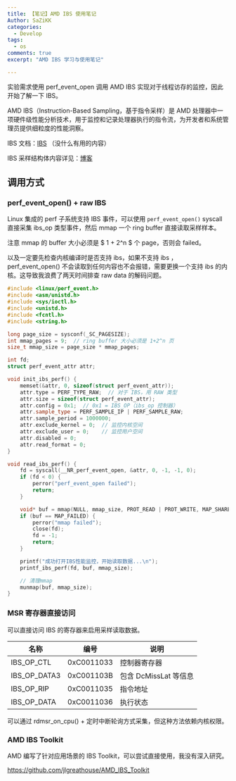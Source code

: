 ```yaml
---
title: 【笔记】AMD IBS 使用笔记
Author: SaZiKK
categories:
  - Develop
tags:
  - os
comments: true
excerpt: "AMD IBS 学习与使用笔记"

---
```


实验需求使用 perf_event_open 调用 AMD IBS 实现对于线程访存的监控，因此开始了解一下 IBS。

AMD IBS（Instruction-Based Sampling，基于指令采样）是 AMD 处理器中一项硬件级性能分析技术，用于监控和记录处理器执行的指令流，为开发者和系统管理员提供细粒度的性能洞察。

IBS 文档：[IBS](https://www.amd.com/content/dam/amd/en/documents/archived-tech-docs/white-papers/AMD_IBS_paper_EN.pdf) （没什么有用的内容）

IBS 采样结构体内容详见：[博客](https://www.weigao.cc/architecture/ibs.html#_1-ibs)

## 调用方式

### perf_event_open() + raw IBS

Linux 集成的 perf 子系统支持 IBS 事件，可以使用 `perf_event_open()` syscall 直接采集 ibs_op 类型事件，然后 mmap 一个 ring buffer 直接读取采样样本。

注意 mmap 的 buffer 大小必须是 $ 1 + 2^n $ 个 page，否则会 failed。

以及一定要先检查内核编译时是否支持 ibs，如果不支持 ibs ，perf_event_open() 不会读取到任何内容也不会报错，需要更换一个支持 ibs 的内核。这导致我浪费了两天时间排查 raw data 的解码问题。

```c++
#include <linux/perf_event.h>
#include <asm/unistd.h>
#include <sys/ioctl.h>
#include <unistd.h>
#include <fcntl.h>
#include <string.h>

long page_size = sysconf(_SC_PAGESIZE);
int mmap_pages = 9;  // ring buffer 大小必须是 1+2^n 页
size_t mmap_size = page_size * mmap_pages;

int fd;
struct perf_event_attr attr;

void init_ibs_perf() {
    memset(&attr, 0, sizeof(struct perf_event_attr));
    attr.type = PERF_TYPE_RAW;  // 对于 IBS，用 RAW 类型
    attr.size = sizeof(struct perf_event_attr);
    attr.config = 0x1;  // 0x1 = IBS_OP（ibs_op 控制器）
    attr.sample_type = PERF_SAMPLE_IP | PERF_SAMPLE_RAW;
    attr.sample_period = 1000000;
    attr.exclude_kernel = 0;  // 监控内核空间
    attr.exclude_user = 0;    // 监控用户空间
    attr.disabled = 0;
    attr.read_format = 0;
}

void read_ibs_perf() {
    fd = syscall(__NR_perf_event_open, &attr, 0, -1, -1, 0);
    if (fd < 0) {
        perror("perf_event_open failed");
        return;
    }

    void* buf = mmap(NULL, mmap_size, PROT_READ | PROT_WRITE, MAP_SHARED, fd, 0);
    if (buf == MAP_FAILED) {
        perror("mmap failed");
        close(fd);
        fd = -1;
        return;
    }

    printf("成功打开IBS性能监控，开始读取数据...\n");
    printf_ibs_perf(fd, buf, mmap_size);

    // 清理mmap
    munmap(buf, mmap_size);
}
```

### MSR 寄存器直接访问

可以直接访问 IBS 的寄存器来启用采样读取数据。

| 名称         | 编号       | 说明                  |
| ------------ | ---------- | --------------------- |
| IBS_OP_CTL   | 0xC0011033 | 控制器寄存器          |
| IBS_OP_DATA3 | 0xC001103B | 包含 DcMissLat 等信息 |
| IBS_OP_RIP   | 0xC0011035 | 指令地址              |
| IBS_OP_DATA  | 0xC0011036 | 执行状态              |

可以通过 rdmsr_on_cpu() + 定时中断轮询方式采集，但这种方法依赖内核权限。

### AMD IBS Toolkit

AMD 编写了针对应用场景的 IBS Toolkit，可以尝试直接使用，我没有深入研究。

https://github.com/jlgreathouse/AMD_IBS_Toolkit
